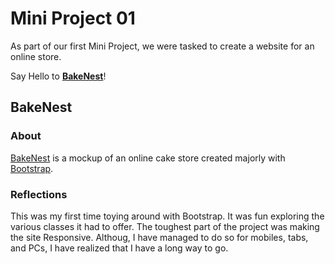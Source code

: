 # Mini Project 01

As part of our first Mini Project, we were tasked to create a website for an online store. 

Say Hello to **[BakeNest](https://zeeshan777.github.io/GITHUB-ABDULLAHZEESHAN_SCIFOR/mini-projects/mini-project-01/bakenest/)**!

## BakeNest

### About

[BakeNest](https://zeeshan777.github.io/GITHUB-ABDULLAHZEESHAN_SCIFOR/mini-projects/mini-project-01/bakenest/) is a mockup of an online cake store created majorly with [Bootstrap](https://getbootstrap.com/).

### Reflections

This was my first time toying around with Bootstrap. It was fun exploring the various classes it had to offer. The toughest part of the project was making the site Responsive. Althoug, I have managed to do so for mobiles, tabs, and PCs, I have realized that I have a long way to go.
